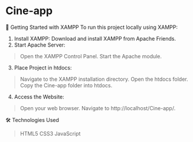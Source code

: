 # Cine-app
🚀 Getting Started with XAMPP
To run this project locally using XAMPP:

1. Install XAMPP: Download and install XAMPP from Apache Friends.
2. Start Apache Server:
>   Open the XAMPP Control Panel.
>   Start the Apache module.

3. Place Project in htdocs:
  >   Navigate to the XAMPP installation directory.
  >   Open the htdocs folder. 
  >   Copy the Cine-app folder into htdocs.
4. Access the Website:
>   Open your web browser. 
>   Navigate to http://localhost/Cine-app/.

🛠️ Technologies Used

>   HTML5
>   CSS3
>   JavaScript
